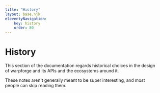 ```yaml
---
title: "History"
layout: base.njk
eleventyNavigation:
    key: history
    order: 80
---
```


History
=======

This section of the documentation regards historical choices in the design of warpforge and its APIs and the ecosystems around it.

These notes aren't generally meant to be super interesting, and most people can skip reading them.
